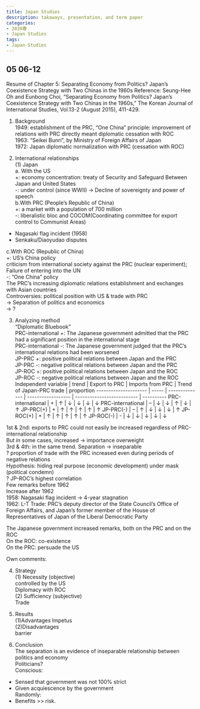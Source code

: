 ```yaml
---
title: Japan Studies
description: takaways, presentation, and term paper
categories: 
- 2020春
- Japan Studies
tags:
- Japan Studies
---
```

## 05 06-12
Resume of Chapter 5: Separating Economy from Politics? Japan’s Coexistence Strategy with Two Chinas in the 1960s 
Reference: Seung-Hee Oh and Eunbong Choi, “Separating Economy from Politics? Japan’s Coexistence Strategy with Two Chinas in the 1960s,” The Korean Journal of International Studies, Vol.13-2 (August 2015), 411-429. 

1. Background  
1949: establishment of the PRC, “One China” principle: improvement of relations with PRC directly meant diplomatic cessation with ROC  
1963: “Seikei Bunri”, by Ministry of Foreign Affairs of Japan  
1972: Japan diplomatic normalization with PRC (cessation with ROC)  

2. International relationships  
(1)	Japan  
a.	With the US  
+: economy concentration: treaty of Security and Safeguard Between Japan and United States  
-: under control (since WWII) -> Decline of sovereignty and power of speech  
b.With PRC (People’s Republic of China)  
+: a market with a population of 700 million   
-: liberalistic bloc and COCOM(Coordinating committee for export control to Communist Areas)  
* Nagasaki flag incident (1958)   
* Senkaku/Diaoyudao disputes  

c.With ROC (Republic of China)  
+: US’s China policy  
		criticism from international society against the PRC (nuclear experiment); Failure of entering into the UN  
-: “One China” policy  
The PRC’s increasing diplomatic relations establishment and exchanges with Asian countries  
Controversies: political position with US & trade with PRC  
->	Separation of politics and economics  
->	?  

3. Analyzing method  
“Diplomatic Bluebook”   
PRC-international +: The Japanese government admitted that the PRC had a significant position in the international stage  
PRC-international -: The Japanese government judged that the PRC’s international relations had been worsened  
JP-PRC +: positive political relations between Japan and the PRC  
JP-PRC -: negative political relations between Japan and the PRC  
JP-ROC +: positive political relations between Japan and the ROC  
JP-ROC -: negative political relations between Japan and the ROC  
Independent variable | trend | Export to PRC | Imports from PRC | Trend of Japan-PRC trade | proportion
--------------------- | ----- | -------------- | ------------------ | -------------------------- | ----------
PRC-international | + | ↑ | ↓ | ↓ | ↓ | ↓
PRC-international | – | ↓ | ↓ | ↑ | ↓ | ↑
JP-PRC(+) | + | ↑ | ↑ | ↑ | ↑ | ↑
JP-PRC(-) | – | ↑ | ↓ | ↓ | ↓ | ↑
JP-ROC(+) | + | ↑ | ↑ | ↑ | ↑ | ↑
JP-ROC(-) | - | ↓ | ↓ | ↓ | ↓ | ↓

1st & 2nd: exports to PRC could not easily be increased regardless of PRC-international relationship  
 But in some cases, increased -> importance overweight  
3rd & 4th: in the same trend. Separation -> inseparable  
? proportion of trade with the PRC increased even during periods of negative relations  
		Hypothesis: hiding real purpose (economic development) under mask (political condemn)  
? JP-ROC’s highest correlation   
		Few remarks before 1962  
		Increase after 1962  
1958: Nagasaki flag incident -> 4-year stagnation  
1962: L-T Trade: PRC’s deputy director of the State Council’s Office of Foreign Affairs, and Japan’s former member of the House of Representatives of Japan of the Liberal Democratic Party  

The Japanese government increased remarks, both on the PRC and on the ROC  
			On the ROC: co-existence  
			On the PRC: persuade the US  

Own comments:  

4. Strategy  
(1)	Necessity (objective)  
controlled by the US  
Diplomacy with ROC  
(2)	Sufficiency (subjective)  
Trade  

5. Results  
(1)Advantages
Impetus  
(2)Disadvantages  
barrier  

6. Conclusion  
The separation is an evidence of inseparable relationship between politics and economy  
Politicians?  
Conscious: 
* Sensed that government was not 100% strict  
* Given acquiescence by the government  
Randomly:  
* Benefits >> risk. 
